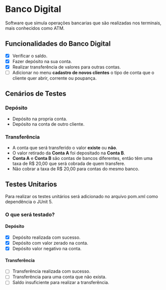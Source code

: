 # Banco Digital
Software que simula operações bancarias que são realizadas nos terminais,
mais conhecidos como ATM.

## Funcionalidades do Banco Digital
- [X] Verificar o saldo.
- [X] Fazer depósito na sua conta.
- [X] Realizar transferência de valores para outras contas.
- [ ] Adicionar no menu **cadastro de novos clientes** o tipo de conta 
que o cliente quer abrir, corrente ou poupança.

## Cenários de Testes

### Depósito
- Depósito na propria conta.
- Depósito na conta de outro cliente.

### Transferência
- A conta que será transferido o valor **existe** ou **não**.
- O valor retirado da **Conta A** foi depositado na **Conta B**.
- **Conta A** e **Conta B** são contas de bancos diferentes,
então têm uma taxa de R$ 20,00 que será cobrada de quem transfere.
- Não cobrar a taxa de R$ 20,00 para contas do mesmo banco.

## Testes Unitarios
Para realizar os testes unitários será adicionado no arquivo pom.xml como dependência o JUnit 5.

### O que será testado?
#### Depósito
- [X] Depósito realizada com sucesso.
- [X] Depósito com valor zerado na conta.
- [X] Depósito valor negativo na conta.

#### Transferência
- [ ] Transferência realizada com sucesso.
- [ ] Transferência para uma conta que não exista.
- [ ] Saldo insuficiente para realizar a transferência.